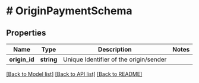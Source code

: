# # OriginPaymentSchema

## Properties

Name | Type | Description | Notes
------------ | ------------- | ------------- | -------------
**origin_id** | **string** | Unique Identifier of the origin/sender |

[[Back to Model list]](../../README.md#models) [[Back to API list]](../../README.md#endpoints) [[Back to README]](../../README.md)
